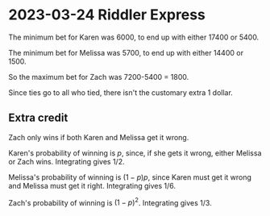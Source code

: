 2023-03-24 Riddler Express
==========================
The minimum bet for Karen was 6000, to end up with either 17400 or 5400.

The minimum bet for Melissa was 5700, to end up with either 14400 or 1500.

So the maximum bet for Zach was 7200-5400 = 1800.

Since ties go to all who tied, there isn't the customary extra 1 dollar.

Extra credit
------------
Zach only wins if both Karen and Melissa get it wrong.

Karen's probability of winning is $p$, since, if she gets it wrong,
either Melissa or Zach wins.  Integrating gives 1/2.

Melissa's probability of winning is $(1-p)p$, since Karen must get it
wrong and Melissa must get it right.  Integrating gives 1/6.

Zach's probability of winning is $(1-p)^2$.  Integrating gives 1/3.
